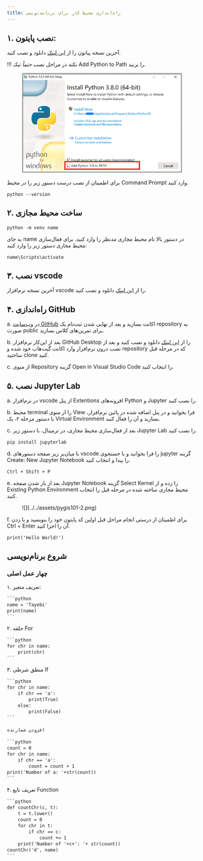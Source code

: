 ```yaml
---
title: راه‌اندازی محیط کار برای برنامه‌نویسی
---
```


## ۱. نصب پایتون:

آخرین نسخه پیاتون را از [این لینک](https://www.python.org/downloads/) دانلود و نصب کنید.

!!! نکته
    در مراحل نصب *حتماً* تیک Add Python to Path را بزنید.
        <figure markdown>
        ![](../../assets/pygis101-1.png)
        <figcaption></figcaption>
        </figure>

برای اطمینان از نصب درست دستور زیر را در محیط Command Prompt وارد کنید.

``` 
python --version
```

## ۲. ساخت محیط مجازی

```
python -m venv name
```
به جای name در دستور بالا نام محیط مجازی مدنظر را وارد کنید. برای فعال‌سازی محیط مجازی دستور زیر را وارد کنید:
```
name\Scripts\activate
```

## ۳. نصب vscode

آخرین نسخه نرم‌افزار vscode را از [این لینک](https://code.visualstudio.com/download) دانلود و نصب کنید.

## ۴. راه‌اندازی GitHub

a. در [وب‌سایت GitHub](https://github.com/) اکانت بسازید و بعد از نهایی شدن ثبت‌نام یک repository به صورت public برای تمرین‌های کلاس بسازید.

b. بعد از این‌کار نرم‌افزار GitHub Desktop را از [این لینک](https://desktop.github.com/download/) دانلود و نصب کنید و بعد از نصب درون نرم‌افزار وارد اکانت گیت‌هاب خود شده و repository که در مرحله قبل ساختید clone کنید.

c. از منوی Repository گزینه Open in Visual Studio Code را انتخاب کنید.

## ۵. نصب Jupyter Lab

a. در نرم‌افزار vscode از پنل Extentions افزونه‌های Python و Jupyter را نصب کنید.

b. محیط terminal را از منوی View فرا بخوانید و در پنل اضافه شده در پائین نرم‌افزار، با دستور مرحله ۲، یک Virtual Environment بسازید و آن را فعال کنید. 

c. بعد از فعال‌سازی محیط مجازی، در ترمینال، با دستور زیر Jupyter Lab را نصب کنید.

    pip install jupyterlab

d. با میان‌بر زیر صفحه دستورهای vscode را فرا بخوانید و با جستجوی jupyter گزینه Create: New Jupyter Notebook را پیدا و انتخاب کنید.

    Ctrl + Shift + P

e. بعد از باز شدن صفحه Jupyter Notebook گزینه Select Kernel را زده و از Existing Python Environment محیط مجازی ساخته شده در مرحله قبل را انتخاب کنید.

<figure markdown>
![](../../assets/pygis101-2.png)
<figcaption></figcaption>
</figure>


f. برای اطمینان از درستی انجام مراحل قبل اولین کد پایتون خود را بنویسید و با زدن Ctrl + Enter آن را اجرا کنید.

    print('Hello World!')
    
## شروع برنام‌نویسی
### چهار عمل اصلی
۱. تعریف متغیر:

    ```python
    name = 'Tayebi'
    print(name)
    ```

۲. حلقه For

    ```python
    for chr in name:
        print(chr)
    ```
    
۳. منطق شرطی If

    ```python
    for chr in name:
        if chr == 'a':
            print(True)
        else:
            print(False)
    ```

    افزودن شمارنده

    ```python
    count = 0
    for chr in name:
        if chr == 'a':
            count = count + 1
    print('Number of a: '+str(count))
    ```

۴. تعریف تابع Function

    ```python
    def countChr(c, t):
        t = t.lower()
        count = 0
        for chr in t:
            if chr == c:
                count += 1
        print('Number of '+c+': '+ str(count))
    countChr('d', name)
    ```
